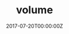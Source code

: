 ---
title: 'volume'

date: "2017-07-20T00:00:00Z"

summary: Guanxiong Sun, Yang Hua, Guosheng Hu, Neil Robertson <br> in AAAI 2021
tags:
- Video Object Detection

links:
- icon: file-pdf
  icon_pack: fas
  name: Paper
  url: https://ojs.aaai.org/index.php/AAAI/article/view/16365
- icon: file-powerpoint
  icon_pack: fas
  name: Project page
  url: project/mamba/mamba.html
url_code: ""
url_slides: ""
url_video: ""
---